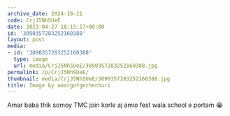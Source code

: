 ```yaml
---
archive_date: 2024-10-21
code: CrjJ5NhSUeE
date: 2023-04-27 18:15:17+00:00
id: '3090357283252160388'
layout: post
media:
- id: '3090357283252160388'
  type: image
  url: media/CrjJ5NhSUeE/3090357283252160388.jpg
permalink: /p/CrjJ5NhSUeE/
thumbnail: media/CrjJ5NhSUeE/3090357283252160388.jpg
title: Image by amargofgechechuri
---
```


Amar baba thik somoy TMC join korle aj amio fest wala school e portam 😭